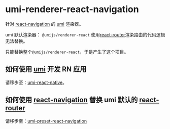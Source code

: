 # umi-renderer-react-navigation

针对 [react-navigation](https://reactnavigation.org/) 的 [umi](https://umijs.org/) 渲染器。

umi 默认渲染器： `@umijs/renderer-react` 使用[react-router](https://reacttraining.com/react-router/)渲染路由的代码逻辑无法替换。

只能替换整个`@umijs/renderer-react`，于是产生了这个项目。

## 如何使用 [umi](https://umijs.org/) 开发 RN 应用

请移步至：<a href="https://github.com/xuyuanxiang/umi-react-native#readme" target="_blank">umi-react-native</a>。

## 如何使用 [react-navigation](https://reactnavigation.org/) 替换 umi 默认的 [react-router](https://reacttraining.com/react-router/)

请移步至：<a href="https://github.com/xuyuanxiang/umi-react-native/tree/master/packages/umi-preset-react-navigation#readme" target="_blank">umi-preset-react-navigation</a>
